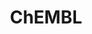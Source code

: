 ---
bigquery: https://console.cloud.google.com/bigquery?p=patents-public-data&d=ebi_chembl&page=dataset
citation: '"The ChEMBL database in 2017." Anna Gaulton, Anne Hersey, Michał Nowotka,
  A Patrícia Bento, Jon Chambers, David Mendez, Prudence Mutowo, Francis Atkinson,
  Louisa J Bellis, Elena Cibrián-Uhalte, Mark Davies, Nathan Dedman, Anneli Karlsson,
  María Paula Magariños, John P Overington, George Papadatos, Ines Smit, Andrew R
  Leach Nucleic acids Research (2017) 45 (Database Issue), D945-D954'
contributors: European Bioinformatics Institute
cost: None
description: ChEMBL Data is a manually curated database of small molecules used in
  drug discovery, including information about existing patented drugs.
documentation: 'schema: https://www.ebi.ac.uk/chembl/db_schema


  '
last_edit: Mon, 04 Apr 2022 19:07:30 GMT
location: https://console.cloud.google.com/marketplace/product/google_patents_public_datasets/chembl
maintained_by: EMBL-EBI, an outstation of European Molecular Biology Laboratory
related_publications: '

  ChEMBL: towards direct deposition of bioassay data.


  Mendez D, Gaulton A, Bento AP, Chambers J, De Veij M, Félix E, Magariños MP, Mosquera
  JF, Mutowo P, Nowotka M, Gordillo-Marañón M, Hunter F, Junco L, Mugumbate G, Rodriguez-Lopez
  M, Atkinson F, Bosc N, Radoux CJ, Segura-Cabrera A, Hersey A, Leach AR.


  — Nucleic Acids Res. 2019; 47(D1):D930-D940. doi: 10.1093/nar/gky1075

  '
schema_fields: '[''short_name'', ''level4_description'', ''mol_frac_id'', ''aidx'',
  ''rgid'', ''creation_date'', ''clo_id'', ''warning_description'', ''published_units'',
  ''ridx'', ''stem_class'', ''subgroup'', ''hba_lipinski'', ''alogp'', ''organism'',
  ''volume'', ''ref_type'', ''helm_notation'', ''warnref_id'', ''domain_type'', ''site_name'',
  ''cell_source_tax_id'', ''indication_class'', ''standard_units'', ''l3'', ''protein_class_synonym'',
  ''component_synonym'', ''molsyn_id'', ''comments'', ''active_molregno'', ''hrac_class_id'',
  ''sequence_md5sum'', ''cpd_str_alert_id'', ''first_page'', ''assay_strain'', ''warning_year'',
  ''cell_source_organism'', ''compound_key'', ''annotation'', ''patent_id'', ''normal_range_min'',
  ''actsm_id'', ''l6'', ''selectivity_comment'', ''psa'', ''targcomp_id'', ''ddd_id'',
  ''l1'', ''year'', ''level3'', ''l2'', ''alert_set_id'', ''relationship_desc'', ''approval_date'',
  ''units'', ''patent_no'', ''bto_id'', ''site_residues'', ''structure_type'', ''as_id'',
  ''tissue_id'', ''smid'', ''dosed_ingredient'', ''status'', ''l4'', ''pathway_id'',
  ''text_value'', ''assay_source'', ''usan_stem'', ''downgraded'', ''direct_interaction'',
  ''target_desc'', ''l8'', ''topical'', ''sitecomp_id'', ''domain_name'', ''stat'',
  ''molecule_type'', ''parent_type'', ''ddd_units'', ''syn_type'', ''compd_id'', ''qudt_units'',
  ''stem'', ''cell_name'', ''compsyn_id'', ''metref_id'', ''level1'', ''ap_id'', ''drug_record_id'',
  ''mw_freebase'', ''enzyme_name'', ''warning_type'', ''warning_id'', ''mc_tax_id'',
  ''orig_description'', ''related_tid'', ''atc_code'', ''drug_product_flag'', ''previous_company'',
  ''route'', ''frac_class_id'', ''who_extra'', ''assay_tax_id'', ''tid'', ''hba'',
  ''usan_stem_definition'', ''nda_type'', ''parameter_value'', ''synonyms'', ''std_act_id'',
  ''withdrawn_reason'', ''go_id'', ''end_position'', ''job_id'', ''warning_class'',
  ''abstract'', ''ad_type'', ''action_type'', ''targrel_id'', ''tid_fixed'', ''journal'',
  ''cx_logp'', ''full_mwt'', ''species_group_flag'', ''updated_by'', ''level5'', ''standard_type'',
  ''assay_tissue'', ''cl_lincs_id'', ''mutation'', ''cellosaurus_id'', ''ingredient'',
  ''cx_most_apka'', ''last_active'', ''upper_value'', ''ddd_value'', ''met_comment'',
  ''class_type'', ''warning_country'', ''enzyme_tid'', ''confidence_score'', ''bei'',
  ''published_relation'', ''major_class'', ''l5'', ''ref_id'', ''relation'', ''usan_stem_id'',
  ''prod_pat_id'', ''aromatic_rings'', ''polymer_flag'', ''protein_class_id'', ''active_ingredient'',
  ''molregno'', ''definition'', ''acd_most_bpka'', ''withdrawn_year'', ''prodrug'',
  ''black_box_warning'', ''aspect'', ''normal_range_max'', ''mol_atc_id'', ''idx'',
  ''sei'', ''patent_expire_date'', ''trade_name'', ''comp_go_id'', ''l7'', ''db_source'',
  ''num_ro5_violations'', ''standard_flag'', ''bao_id'', ''chirality'', ''level1_description'',
  ''variant_id'', ''met_id'', ''publication_number'', ''chembl_id'', ''binding_site_comment'',
  ''product_id'', ''assay_param_id'', ''standard_text_value'', ''cell_ontology_id'',
  ''bao_format'', ''mesh_heading'', ''updated_on'', ''mol_hrac_id'', ''withdrawn_flag'',
  ''assay_id'', ''mesh_id'', ''acd_logp'', ''uo_units'', ''tax_id'', ''standard_value'',
  ''disease_efficacy'', ''bao_endpoint'', ''qed_weighted'', ''log_id'', ''molecular_species'',
  ''acd_most_apka'', ''uberon_id'', ''hbd_lipinski'', ''efo_id'', ''mol_irac_id'',
  ''biocomp_id'', ''strength'', ''pref_name'', ''res_stem_id'', ''prediction_method'',
  ''domain_description'', ''cell_description'', ''source_domain_id'', ''mecref_id'',
  ''level2'', ''data_validity_comment'', ''hrac_code'', ''published_type'', ''met_conversion'',
  ''level3_description'', ''max_phase_for_ind'', ''type'', ''class_level'', ''caloha_id'',
  ''standard_relation'', ''num_lipinski_ro5_violations'', ''doi'', ''activity_id'',
  ''patent_use_code'', ''cx_logd'', ''smarts'', ''mc_target_type'', ''alert_id'',
  ''pathway_key'', ''cell_source_tissue'', ''published_value'', ''comp_class_id'',
  ''src_description'', ''ref_url'', ''mc_target_name'', ''component_type'', ''lle'',
  ''assay_cell_type'', ''parenteral'', ''toid'', ''target_type'', ''ddd_comment'',
  ''entity_id'', ''metabolite_record_id'', ''assay_category'', ''withdrawn_class'',
  ''delist_flag'', ''max_phase'', ''version'', ''first_in_class'', ''name'', ''src_compound_id'',
  ''who_name'', ''priority'', ''co_stem_id'', ''parameter_type'', ''compound_name'',
  ''relationship_type'', ''authors'', ''heavy_atoms'', ''relationship'', ''cell_id'',
  ''usan_year'', ''molecular_mechanism'', ''src_id'', ''therapeutic_flag'', ''assay_class_id'',
  ''canonical_smiles'', ''withdrawn_country'', ''natural_product'', ''molfile'', ''ro3_pass'',
  ''submission_date'', ''src_assay_id'', ''isoform'', ''activity_count'', ''standard_upper_value'',
  ''acd_logd'', ''curation_comment'', ''inorganic_flag'', ''potential_duplicate'',
  ''num_alerts'', ''ass_cls_map_id'', ''standard_inchi_key'', ''entity_type'', ''formulation_id'',
  ''first_approval'', ''domain_id'', ''target_mapping'', ''last_page'', ''assay_test_type'',
  ''parent_id'', ''innovator_company'', ''protein_class_desc'', ''assay_type'', ''substrate_record_id'',
  ''alert_name'', ''protclasssyn_id'', ''parent_molregno'', ''source'', ''mec_id'',
  ''full_molformula'', ''assay_organism'', ''record_id'', ''research_stem'', ''curated_by'',
  ''confidence'', ''indref_id'', ''homologue'', ''irac_code'', ''tbl'', ''level2_description'',
  ''country'', ''pchembl_value'', ''value'', ''efo_term'', ''mechanism_comment'',
  ''component_id'', ''oral'', ''hbd'', ''irac_class_id'', ''activity_comment'', ''assay_desc'',
  ''path'', ''availability_type'', ''pubmed_id'', ''drug_substance_flag'', ''site_id'',
  ''db_version'', ''description'', ''cidx'', ''start_position'', ''mc_organism'',
  ''sequence'', ''src_short_name'', ''cx_most_bpka'', ''mw_monoisotopic'', ''usan_substem'',
  ''result_flag'', ''rtb'', ''company'', ''oc_id'', ''mc_target_accession'', ''le'',
  ''ddd_admr'', ''assay_subcellular_fraction'', ''level4'', ''standard_inchi'', ''mechanism_of_action'',
  ''parent_go_id'', ''doc_id'', ''doc_type'', ''frac_code'', ''applicant_full_name'',
  ''accession'', ''drugind_id'', ''issue'', ''dosage_form'', ''chebi_par_id'', ''set_name'',
  ''predbind_id'', ''label'', ''title'']'
shortname: chembl
tags:
- biotechnology
- health
- chemical
- bioinformatics
- medical
terms_of_use: CC BY-SA 3.0
title: ChEMBL
uuid: e232a192-965c-4ec9-904c-155b6dfe56c5
---